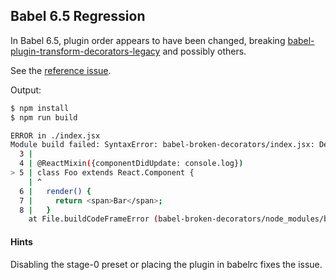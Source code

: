 ## Babel 6.5 Regression

In Babel 6.5, plugin order appears to have been changed, breaking
[babel-plugin-transform-decorators-legacy](https://github.com/loganfsmyth/babel-plugin-transform-decorators-legacy)
and possibly others.

See the [reference issue](https://github.com/loganfsmyth/babel-plugin-transform-decorators-legacy/issues/19).

Output:

```bash
$ npm install
$ npm run build

ERROR in ./index.jsx
Module build failed: SyntaxError: babel-broken-decorators/index.jsx: Decorators are not supported yet in 6.x pending proposal update.
  3 |
  4 | @ReactMixin({componentDidUpdate: console.log})
> 5 | class Foo extends React.Component {
    | ^
  6 |   render() {
  7 |     return <span>Bar</span>;
  8 |   }
    at File.buildCodeFrameError (babel-broken-decorators/node_modules/babel-core/lib/transformation/file/index.js:436:15)
```

#### Hints

Disabling the stage-0 preset or placing the plugin in babelrc fixes the issue.
